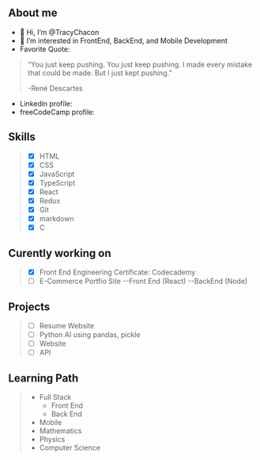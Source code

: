 ## About me
- 👋 Hi, I’m @TracyChacon
- 👀 I’m interested in FrontEnd, BackEnd, and Mobile Development
- Favorite Quote: 
> “You just keep pushing. You just keep pushing. I made every mistake that could be made. But I just kept pushing.”
> 
>  -René Descartes
*  Linkedin profile: [](https://www.linkedin.com/in/tracy-chacon-862a5699/)
*  freeCodeCamp profile: [](https://www.freecodecamp.org/tracychacon)


 ## Skills
> - [X] HTML
> - [X] CSS
> - [X] JavaScript
> - [X] TypeScript
> - [X] React
> - [X] Redux
> - [X] Git
> - [X] markdown
> - [X] C
## Curently working on
> - [X] Front End Engineering Certificate: Codecademy
> - [ ] E-Commerce Portfio Site --Front End (React) --BackEnd (Node)
## Projects
> - [ ] Resume Website
> - [ ] Python AI using pandas, pickle
> - [ ] Website
> - [ ] API
## Learning Path
> - Full Stack
>   - Front End
>   - Back End
> - Mobile
> - Mathematics
> - Physics
> - Computer Science 


